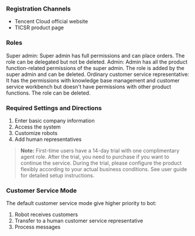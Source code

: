 ### Registration Channels
- Tencent Cloud official website
- TICSR product page

### Roles 
Super admin: Super admin has full permissions and can place orders. The role can be delegated but not be deleted.
Admin: Admin has all the product function-related permissions of the super admin. The role is added by the super admin and can be deleted. 
Ordinary customer service representative: It has the permissions with knowledge base management and customer service workbench but doesn't have permissions with other product functions. The role can be deleted. 

### Required Settings and Directions
1. Enter basic company information
2. Access the system
3. Customize robots
4. Add human representatives 

>**Note:**
First-time users have a 14-day trial with one complimentary agent role. After the trial, you need to purchase if you want to continue the service. During the trial, please configure the product flexibly according to your actual business conditions. See user guide for detailed setup instructions.

### Customer Service Mode
The default customer service mode give higher priority to bot:
 1. Robot receives customers
 2. Transfer to a human customer service representative
 3. Process messages
